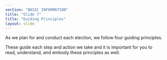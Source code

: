 ```yaml
---
section: "BASIC INFORMATION"
title: "Slide 7"
title: "Guiding Principles"
layout: slide
---
```


As we plan for and conduct each election, we follow four guiding principles.

These guide each step and action we take and it is important for you to read, understand, and embody these principles as well.
